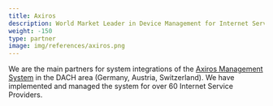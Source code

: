 ```yaml
---
title: Axiros
description: World Market Leader in Device Management for Internet Service Providers
weight: -150
type: partner
image: img/references/axiros.png
---
```

We are the main partners for system integrations of the [Axiros Management
System](https://www.axiros.com/) in the DACH area (Germany, Austria,
Switzerland). We have implemented and managed the system for over 60 Internet
Service Providers.
